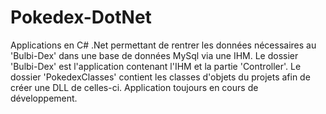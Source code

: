 # Pokedex-DotNet
Applications en C# .Net permettant de rentrer les données nécessaires au 'Bulbi-Dex' dans une base de données MySql via une IHM.
Le dossier 'Bulbi-Dex' est l'application contenant l'IHM et la partie 'Controller'.
Le dossier 'PokedexClasses' contient les classes d'objets du projets afin de créer une DLL de celles-ci.
Application toujours en cours de développement.